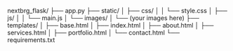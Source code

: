 nextbrg_flask/
├── app.py
├── static/
│   ├── css/
│   │   └── style.css
│   ├── js/
│   │   └── main.js
│   └── images/
│       └── (your images here)
├── templates/
│   ├── base.html
│   ├── index.html
│   ├── about.html
│   ├── services.html
│   ├── portfolio.html
│   └── contact.html
└── requirements.txt